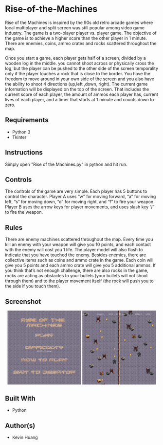 # Rise-of-the-Machines
Rise of the Machines is inspired by the 90s old retro arcade games where local multiplayer and split screen was still popular among video game industry. The game is a two-player player vs. player game. The objective of the game is to achieve a higher score than the other player in 1 minute. There are enemies, coins, ammo crates and rocks scattered throughout the map.

Once you start a game, each player gets half of a screen, divided by a wooden log in the middle. you cannot shoot across or physically cross the log, but the player can be pushed to the other side of the screen temporality only if the player touches a rock that is close to the border. You have the freedom to move around in your own side of the screen and you also have the ability to shoot 4 directions (up,left ,down, right). The current game information will be displayed on the top of the screen. That includes the current score of each player, the amount of ammos each player has, current lives of each player, and a timer that starts at 1 minute and counts down to zero. 

## Requirements
* Python 3
* Tkinter

## Instructions
Simply open "Rise of the Machines.py" in python and hit run.

## Controls
The controls of the game are very simple. Each player has 5 buttons to control the character. Player A uses “w” for moving forward, “a” for moving left, “s” for moving down, “d” for moving right, and “f” to fire your weapon. Player B uses the arrow keys for player movements, and uses slash key “/” to fire the weapon. 

## Rules
There are enemy machines scattered throughout the map. Every time you kill an enemy with your weapon will give you 10 points, and each contact with the enemy will cost you 1 life. The player model will also flash to indicate that you have touched the enemy. Besides enemies, there are collective items such as coins and ammo crate in the game. Each coin will give you 5 points and each ammo crate will give you 5 additional ammos. If you think that’s not enough challenge, there are also rocks in the game, rocks are acting as obstacles to your bullets (your bullets will not shoot through them) and to the player movement itself (the rock will push you to the side if you touch them).

## Screenshot

<p align="center">
<img src="images/Screenshot_1.png" width=48% />
<img src="images/Screenshot_2.png" width=48% />
</p>

## Built With
* Python

## Author(s)
* Kevin Huang
